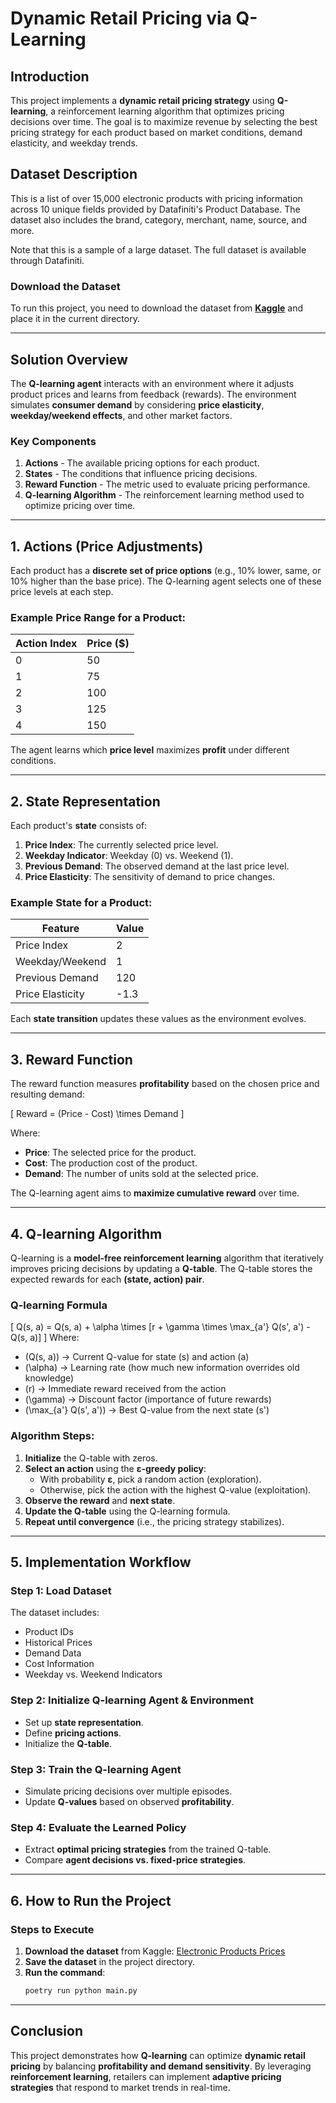 # Dynamic Retail Pricing via Q-Learning

## Introduction
This project implements a **dynamic retail pricing strategy** using **Q-learning**, a reinforcement learning algorithm that optimizes pricing decisions over time. The goal is to maximize revenue by selecting the best pricing strategy for each product based on market conditions, demand elasticity, and weekday trends.

## Dataset Description
This is a list of over 15,000 electronic products with pricing information across 10 unique fields provided by Datafiniti's Product Database. The dataset also includes the brand, category, merchant, name, source, and more.

Note that this is a sample of a large dataset. The full dataset is available through Datafiniti.

### **Download the Dataset**
To run this project, you need to download the dataset from **[Kaggle](https://www.kaggle.com/datasets/datafiniti/electronic-products-prices/data)** and place it in the current directory.

---

## Solution Overview
The **Q-learning agent** interacts with an environment where it adjusts product prices and learns from feedback (rewards). The environment simulates **consumer demand** by considering **price elasticity**, **weekday/weekend effects**, and other market factors.

### **Key Components**
1. **Actions** - The available pricing options for each product.
2. **States** - The conditions that influence pricing decisions.
3. **Reward Function** - The metric used to evaluate pricing performance.
4. **Q-learning Algorithm** - The reinforcement learning method used to optimize pricing over time.

---

## **1. Actions (Price Adjustments)**
Each product has a **discrete set of price options** (e.g., 10% lower, same, or 10% higher than the base price). The Q-learning agent selects one of these price levels at each step.

### **Example Price Range for a Product:**
| Action Index | Price ($) |
|-------------|----------|
| 0           | 50       |
| 1           | 75       |
| 2           | 100      |
| 3           | 125      |
| 4           | 150      |

The agent learns which **price level** maximizes **profit** under different conditions.

---

## **2. State Representation**
Each product's **state** consists of:
1. **Price Index**: The currently selected price level.
2. **Weekday Indicator**: Weekday (0) vs. Weekend (1).
3. **Previous Demand**: The observed demand at the last price level.
4. **Price Elasticity**: The sensitivity of demand to price changes.

### **Example State for a Product:**
| Feature           | Value |
|------------------|------|
| Price Index      | 2    |
| Weekday/Weekend | 1    |
| Previous Demand  | 120  |
| Price Elasticity | -1.3 |

Each **state transition** updates these values as the environment evolves.

---

## **3. Reward Function**
The reward function measures **profitability** based on the chosen price and resulting demand:

\[
Reward = (Price - Cost) \times Demand
\]

Where:
- **Price**: The selected price for the product.
- **Cost**: The production cost of the product.
- **Demand**: The number of units sold at the selected price.

The Q-learning agent aims to **maximize cumulative reward** over time.

---

## **4. Q-learning Algorithm**
Q-learning is a **model-free reinforcement learning** algorithm that iteratively improves pricing decisions by updating a **Q-table**. The Q-table stores the expected rewards for each **(state, action) pair**.

### **Q-learning Formula**
\[
Q(s, a) = Q(s, a) + \alpha \times [r + \gamma \times \max_{a'} Q(s', a') - Q(s, a)]
\]
Where:
- \(Q(s, a)\) → Current Q-value for state \(s\) and action \(a\)
- \(\alpha\) → Learning rate (how much new information overrides old knowledge)
- \(r\) → Immediate reward received from the action
- \(\gamma\) → Discount factor (importance of future rewards)
- \(\max_{a'} Q(s', a')\) → Best Q-value from the next state \(s'\)

### **Algorithm Steps:**
1. **Initialize** the Q-table with zeros.
2. **Select an action** using the **ε-greedy policy**:
   - With probability **ε**, pick a random action (exploration).
   - Otherwise, pick the action with the highest Q-value (exploitation).
3. **Observe the reward** and **next state**.
4. **Update the Q-table** using the Q-learning formula.
5. **Repeat until convergence** (i.e., the pricing strategy stabilizes).

---

## **5. Implementation Workflow**
### **Step 1: Load Dataset**
The dataset includes:
- Product IDs
- Historical Prices
- Demand Data
- Cost Information
- Weekday vs. Weekend Indicators

### **Step 2: Initialize Q-learning Agent & Environment**
- Set up **state representation**.
- Define **pricing actions**.
- Initialize the **Q-table**.

### **Step 3: Train the Q-learning Agent**
- Simulate pricing decisions over multiple episodes.
- Update **Q-values** based on observed **profitability**.

### **Step 4: Evaluate the Learned Policy**
- Extract **optimal pricing strategies** from the trained Q-table.
- Compare **agent decisions vs. fixed-price strategies**.

---

## **6. How to Run the Project**
### **Steps to Execute**
1. **Download the dataset** from Kaggle: [Electronic Products Prices](https://www.kaggle.com/datasets/datafiniti/electronic-products-prices/data)
2. **Save the dataset** in the project directory.
3. **Run the command**:
   ```sh
   poetry run python main.py
   ```

---

## **Conclusion**
This project demonstrates how **Q-learning** can optimize **dynamic retail pricing** by balancing **profitability and demand sensitivity**. By leveraging **reinforcement learning**, retailers can implement **adaptive pricing strategies** that respond to market trends in real-time.

